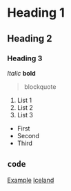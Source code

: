 # Heading 1
## Heading 2
### Heading 3

*Italic*
**bold**

>blockquote

1. List 1
2. List 2
3. List 3

- First
- Second
- Third

`code`
---

[Example](https://example.com)
[Iceland](https://www.azamara.com/sites/default/files/heros/reykjavik-iceland-1800x1000.jpg)
